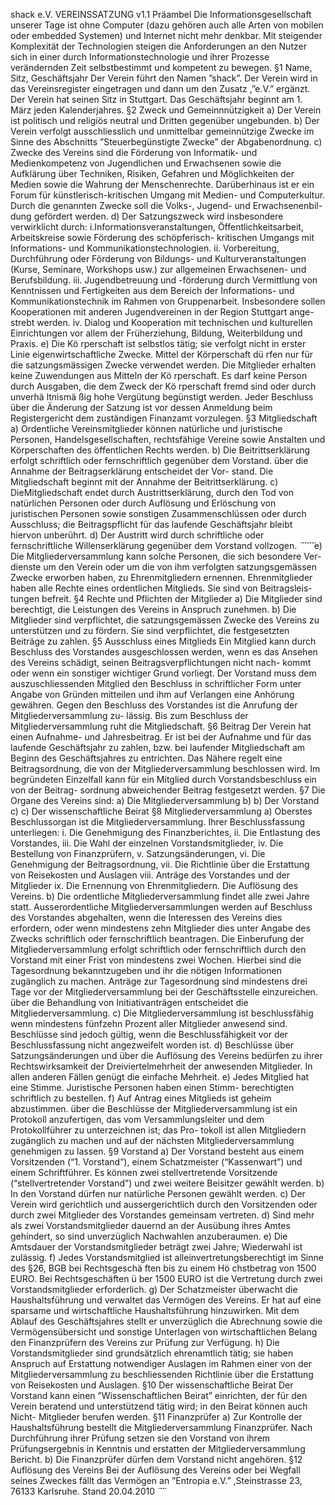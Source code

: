 shack e.V.
VEREINSSATZUNG v1.1
Präambel Die Informationsgesellschaft unserer Tage ist ohne Computer (dazu gehören auch alle Arten von
mobilen oder embedded Systemen) und Internet nicht mehr denkbar. Mit steigender Komplexität der
Technologien steigen die Anforderungen an den Nutzer sich in einer durch Informationstechnologie und ihrer
Prozesse verändernden Zeit selbstbestimmt und kompetent zu bewegen.
§1 Name, Sitz, Geschäftsjahr Der Verein führt den Namen ”shack”. Der Verein wird in das Vereinsregister
eingetragen und dann um den Zusatz ,”e.V.” ergänzt. Der Verein hat seinen Sitz in Stuttgart. Das
Geschäftsjahr beginnt am 1. März jeden Kalenderjahres.
§2 Zweck und Gemeinnnützigkeit
a) Der Verein ist politisch und religiös neutral und Dritten gegenüber ungebunden.
b) Der Verein verfolgt ausschliesslich und unmittelbar gemeinnützige Zwecke im Sinne des Abschnitts
”Steuerbegünstigte Zwecke” der Abgabenordnung.
c) Zwecke des Vereins sind die Förderung von Informatik- und Medienkompetenz von Jugendlichen und
Erwachsenen sowie die Aufklärung über Techniken, Risiken, Gefahren und Möglichkeiten der Medien sowie
die Wahrung der Menschenrechte. Darüberhinaus ist er ein Forum für künstlerisch-kritischen Umgang mit
Medien- und Computerkultur. Durch die genannten Zwecke soll die Volks-, Jugend- und Erwachsenenbil-
dung gefördert werden.
d) Der Satzungszweck wird insbesondere verwirklicht durch:
i.Informationsveranstaltungen, Öffentlichkeitsarbeit, Arbeitskreise sowie Förderung des schöpferisch-
kritischen Umgangs mit Informations- und Kommunikationstechnologien.
ii. Vorbereitung, Durchführung oder Förderung von Bildungs- und Kulturveranstaltungen (Kurse, Seminare,
Workshops usw.) zur allgemeinen Erwachsenen- und Berufsbildung.
iii. Jugendbetreuung und -förderung durch Vermittlung von Kenntnissen und Fertigkeiten aus dem Bereich
der Informations- und Kommunikationstechnik im Rahmen von Gruppenarbeit. Insbesondere sollen
Kooperationen mit anderen Jugendvereinen in der Region Stuttgart ange- strebt werden.
iv. Dialog und Kooperation mit technischen und kulturellen Einrichtungen vor allem der Früherziehung,
Bildung, Weiterbildung und Praxis.
e) Die Kö
rperschaft ist selbstlos tätig; sie verfolgt nicht in erster Linie eigenwirtschaftliche Zwecke. Mittel der
Körperschaft dü
rfen nur für die satzungsmässigen Zwecke verwendet werden. Die Mitglieder erhalten keine
Zuwendungen aus Mitteln der Kö
rperschaft. Es darf keine Person durch Ausgaben, die dem Zweck der
Kö
rperschaft fremd sind oder durch unverhä
ltnismä
ßig hohe Vergütung begünstigt werden. Jeder Beschluss
über die Änderung der Satzung ist vor dessen Anmeldung beim Registergericht dem zuständigen Finanzamt
vorzulegen.
§3 Mitgliedschaft
a) Ordentliche Vereinsmitglieder können natürliche und juristische Personen, Handelsgesellschaften,
rechtsfähige Vereine sowie Anstalten und Körperschaften des öffentlichen Rechts werden.
b) Die Beitrittserklärung erfolgt schriftlich oder fernschriftlich gegenüber dem Vorstand. über die Annahme der
Beitragserklärung entscheidet der Vor- stand. Die Mitgliedschaft beginnt mit der Annahme der
Beitrittserklärung.
c) DieMitgliedschaft endet durch Austrittserklärung, durch den Tod von natürlichen Personen oder durch
Auflösung und Erlöschung von juristischen Personen sowie sonstigen Zusammenschlüssen oder durch
Ausschluss; die Beitragspflicht für das laufende Geschäftsjahr bleibt hiervon unberührt.
d) Der Austritt wird durch schriftliche oder fernschriftliche Willenserklärung gegenüber dem Vorstand
vollzogen.
̈
̈
̈
̈
̈
̈
e) Die Mitgliederversammlung kann solche Personen, die sich besondere Ver- dienste um den Verein oder
um die von ihm verfolgten satzungsgemässen Zwecke erworben haben, zu Ehrenmitgliedern ernennen.
Ehrenmitglieder haben alle Rechte eines ordentlichen Mitglieds. Sie sind von Beitragsleis- tungen befreit.
§4 Rechte und Pflichten der Mitglieder
a) Die Mitglieder sind berechtigt, die Leistungen des Vereins in Anspruch zunehmen.
b) Die Mitglieder sind verpflichtet, die satzungsgemässen Zwecke des Vereins zu unterstützen und zu
fördern. Sie sind verpflichtet, die festgesetzten Beiträge zu zahlen.
§5 Ausschluss eines Mitglieds Ein Mitglied kann durch Beschluss des Vorstandes ausgeschlossen werden,
wenn es das Ansehen des Vereins schädigt, seinen Beitragsverpflichtungen nicht nach- kommt oder wenn
ein sonstiger wichtiger Grund vorliegt. Der Vorstand muss dem auszuschliessenden Mitglied den Beschluss
in schriftlicher Form unter Angabe von Gründen mitteilen und ihm auf Verlangen eine Anhörung gewähren.
Gegen den Beschluss des Vorstandes ist die Anrufung der Mitgliederversammlung zu- lässig. Bis zum
Beschluss der Mitgliederversammlung ruht die Mitgliedschaft.
§6 Beitrag
Der Verein hat einen Aufnahme- und Jahresbeitrag. Er ist bei der Aufnahme und für das laufende
Geschäftsjahr zu zahlen, bzw. bei laufender Mitgliedschaft am Beginn des Geschäftsjahres zu entrichten.
Das Nähere regelt eine Beitragsordnung, die von der Mitgliederversammlung beschlossen wird. Im
begründeten Einzelfall kann für ein Mitglied durch Vorstandsbeschluss ein von der Beitrag- sordnung
abweichender Beitrag festgesetzt werden.
§7 Die Organe des Vereins sind:
a)
Die Mitgliederversammlung
b)
b) Der Vorstand
c)
c) Der wissenschaftliche Beirat
§8 Mitgliederversammlung
a) Oberstes Beschlussorgan ist die Mitgliederversammlung. Ihrer Beschlussfassung unterliegen:
i. Die Genehmigung des Finanzberichtes, ii. Die Entlastung des Vorstandes,
iii. Die Wahl der einzelnen Vorstandsmitglieder, iv. Die Bestellung von Finanzprüfern,
v. Satzungsänderungen, vi. Die Genehmigung der Beitragsordnung,
vii. Die Richtlinie über die Erstattung von Reisekosten und Auslagen viii. Anträge des Vorstandes und der
Mitglieder
ix. Die Ernennung von Ehrenmitgliedern. Die Auflösung des Vereins.
b) Die ordentliche Mitgliederversammlung findet alle zwei Jahre statt. Ausserordentliche
Mitgliederversammlungen werden auf Beschluss des Vorstandes abgehalten, wenn die Interessen des
Vereins dies erfordern, oder wenn mindestens zehn Mitglieder dies unter Angabe des Zwecks schriftlich oder
fernschriftlich beantragen. Die Einberufung der Mitgliederversammlung erfolgt schriftlich oder fernschriftlich
durch den Vorstand mit einer Frist von mindestens zwei Wochen. Hierbei sind die Tagesordnung
bekanntzugeben und ihr die nötigen Informationen zugänglich zu machen. Anträge zur Tagesordnung sind
mindestens drei Tage vor der Mitgliederversammlung bei der Geschäftsstelle einzureichen. über die
Behandlung von Initiativanträgen entscheidet die Mitgliederversammlung.
c) Die Mitgliederversammlung ist beschlussfähig wenn mindestens fünfzehn Prozent aller Mitglieder
anwesend sind. Beschlüsse sind jedoch gültig, wenn die Beschlussfähigkeit vor der Beschlussfassung nicht
angezweifelt worden ist.
d) Beschlüsse über Satzungsänderungen und über die Auflösung des Vereins bedürfen zu ihrer
Rechtswirksamkeit der Dreiviertelmehrheit der anwesenden Mitglieder. In allen anderen Fällen genügt die
einfache Mehrheit.
e) Jedes Mitglied hat eine Stimme. Juristische Personen haben einen Stimm- berechtigten schriftlich zu
bestellen.
f) Auf Antrag eines Mitglieds ist geheim abzustimmen. über die Beschlüsse der Mitgliederversammlung ist ein
Protokoll anzufertigen, das vom Versammlungsleiter und dem Protokollführer zu unterzeichnen ist; das Pro-
tokoll ist allen Mitgliedern zugänglich zu machen und auf der nächsten Mitgliederversammlung genehmigen
zu lassen.
§9 Vorstand
a) Der Vorstand besteht aus einem Vorsitzenden (“1. Vorstand”), einem Schatzmeister (“Kassenwart”) und
einem Schriftführer. Es können zwei stellvertretende Vorsitzende (“stellvertretender Vorstand”) und zwei
weitere Beisitzer gewählt werden.
b) In den Vorstand dürfen nur natürliche Personen gewählt werden. c) Der Verein wird gerichtlich und
aussergerichtlich durch den Vorsitzenden
oder durch zwei Mitglieder des Vorstandes gemeinsam vertreten. d) Sind mehr als zwei Vorstandsmitglieder
dauernd an der Ausübung ihres
Amtes gehindert, so sind unverzüglich Nachwahlen anzuberaumen. e) Die Amtsdauer der
Vorstandsmitglieder beträgt zwei Jahre; Wiederwahl ist
zulässig.
f) Jedes Vorstandsmitglied ist alleinvertretungsberechtigt im Sinne des §26, BGB bei Rechtsgeschä
ften bis
zu einem Hö
chstbetrag von 1500 EURO. Bei Rechtsgeschäften ü
ber 1500 EURO ist die Vertretung durch
zwei Vorstandsmitglieder erforderlich.
g) Der Schatzmeister überwacht die Haushaltsführung und verwaltet das Vermögen des Vereins. Er hat auf
eine sparsame und wirtschaftliche Haushaltsführung hinzuwirken. Mit dem Ablauf des Geschäftsjahres stellt
er unverzüglich die Abrechnung sowie die Vermögensübersicht und sonstige Unterlagen von wirtschaftlichen
Belang den Finanzprüfern des Vereins zur Prüfung zur Verfügung.
h) Die Vorstandsmitglieder sind grundsätzlich ehrenamtlich tätig; sie haben Anspruch auf Erstattung
notwendiger Auslagen im Rahmen einer von der Mitgliederversammlung zu beschliessenden Richtlinie über
die Erstattung von Reisekosten und Auslagen.
§10 Der wissenschaftliche Beirat Der Vorstand kann einen ”Wissenschaftlichen Beirat” einrichten, der für den
Verein beratend und unterstützend tätig wird; in den Beirat können auch Nicht- Mitglieder berufen werden.
§11 Finanzprüfer
a) Zur Kontrolle der Haushaltsführung bestellt die Mitgliederversammlung Finanzprüfer. Nach Durchführung
ihrer Prüfung setzen sie den Vorstand von
ihrem Prüfungsergebnis in Kenntnis und erstatten der Mitgliederversammlung Bericht.
b) Die Finanzprüfer dürfen dem Vorstand nicht angehören.
§12 Auflösung des Vereins Bei der Auflösung des Vereins oder bei Wegfall seines Zweckes fällt das
Vermögen an ”Entropia e.V.” ,Steinstrasse 23, 76133 Karlsruhe.
Stand 20.04.2010
̈
̈
̈

